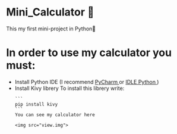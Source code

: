 # Mini_Calculator 🧮
This my first mini-project in Python🎉
# In order to use my calculator you must:
<ul>
  <li> Install Python IDE (I recommend <a href="https://www.jetbrains.com/ru-ru/pycharm/download/"> PyCharm </a> or <a href="https://www.python.org/downloads/"> IDLE Python </a>) </li>
  <li> Install Kivy librery
    To install this librery write: 
    
    ```
    pip install kivy
    ```
    You can see my calculator here
    
    <img src="view.img">
    
  </li>
 </ul>

